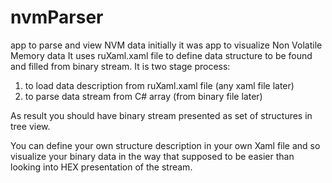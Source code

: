 # nvmParser
app to parse and view NVM data
initially it was app to visualize Non Volatile Memory data
It uses ruXaml.xaml file to define data structure to be found and filled from binary stream.
It is two stage process:
1. to load data description from ruXaml.xaml file (any xaml file later)
2. to parse data stream from C# array (from binary file later)

As result you should have binary stream presented as set of structures in tree view.

You can define your own structure description in your own Xaml file and so visualize your binary data in the way that supposed to be easier than looking into HEX presentation of the stream.
